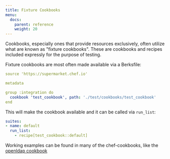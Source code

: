 ```yaml
---
title: Fixture Cookbooks
menu:
  docs:
    parent: reference
    weight: 20
---
```


Cookbooks, especially ones that provide resources exclusively, often utilize what are known as "fixture cookbooks". These are cookbooks and recipes included expressly for the purpose of testing.

Fixture cookbooks are most often made available via a Berksfile:

```yaml
source 'https://supermarket.chef.io'

metadata

group :integration do
  cookbook 'test_cookbook', path: './test/cookbooks/test_cookbook'
end
```

This will make the cookbook available and it can be called via `run_list`:

```yaml
suites:
- name: default
  run_list:
    - recipe[test_cookbook::default]
```

Working examples can be found in many of the chef-cookbooks, like the [openldap cookbook](https://github.com/sous-chefs/openldap/tree/main/test/cookbooks/openldap-test)
